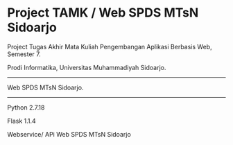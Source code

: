 # Project TAMK / Web SPDS MTsN Sidoarjo
Project Tugas Akhir Mata Kuliah Pengembangan Aplikasi Berbasis Web, Semester 7. 

Prodi Informatika, Universitas Muhammadiyah Sidoarjo. 
<hr />
Web SPDS MTsN Sidoarjo. 
<hr />

Python 2.7.18 

Flask 1.1.4 

Webservice/ APi Web SPDS MTsN Sidoarjo
